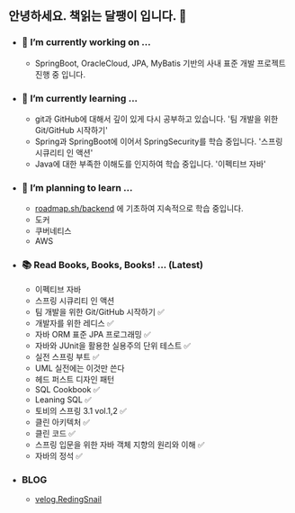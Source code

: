 ## 안녕하세요. 책읽는 달팽이 입니다. 🐌

<!--
**Reading-Snail/Reading-Snail** is a ✨ _special_ ✨ repository because its `README.md` (this file) appears on your GitHub profile.

Here are some ideas to get you started:
- 👯 I’m looking to collaborate on ...
- 🤔 I’m looking for help with ...
- 💬 Ask me about ...
- 📫 How to reach me: ...
- 😄 Pronouns: ...
- ⚡ Fun fact: ...

-->

- ### 🔭 I’m currently working on ...
  - SpringBoot, OracleCloud, JPA, MyBatis 기반의 사내 표준 개발 프로젝트 진행 중 입니다.
    
- ### 🎄 I’m currently learning ...
  - git과 GitHub에 대해서 깊이 있게 다시 공부하고 있습니다. '팀 개발을 위한 Git/GitHub 시작하기'
  - Spring과 SpringBoot에 이어서 SpringSecurity를 학습 중입니다. '스프링 시큐리티 인 액션'
  - Java에 대한 부족한 이해도를 인지하여 학습 중입니다. '이펙티브 자바'
    
- ### 🌱 I’m planning to learn ...
  - [roadmap.sh/backend](https://roadmap.sh/backend) 에 기초하여 지속적으로 학습 중입니다.
  - 도커
  - 쿠버네티스
  - AWS

- ### 📚 Read Books, Books, Books! ... (Latest)
  - 이펙티브 자바
  - 스프링 시큐리티 인 액션
  - 팀 개발을 위한 Git/GitHub 시작하기 ✅
  - 개발자를 위한 레디스 ✅
  - 자바 ORM 표준 JPA 프로그래밍 ✅
  - 자바와 JUnit을 활용한 실용주의 단위 테스트 ✅ 
  - 실전 스프링 부트 ✅
  - UML 실전에는 이것만 쓴다
  - 헤드 퍼스트 디자인 패턴
  - SQL Cookbook ✅
  - Leaning SQL ✅
  - 토비의 스프링 3.1 vol.1,2 ✅
  - 클린 아키텍처 ✅
  - 클린 코드 ✅
  - 스프링 입문을 위한 자바 객체 지향의 원리와 이해 ✅
  - 자바의 정석 ✅

- ### BLOG
  - [velog.RedingSnail](https://velog.io/@reading-snail17/series)
